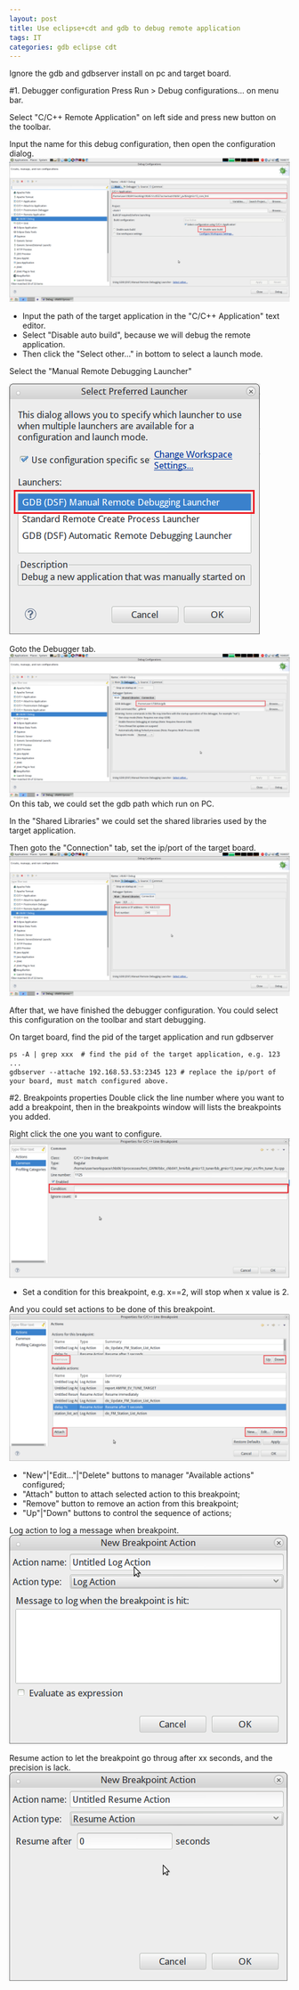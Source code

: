 ```yaml
---
layout: post
title: Use eclipse+cdt and gdb to debug remote application
tags: IT
categories: gdb eclipse cdt
---
```


Ignore the gdb and gdbserver install on pc and target board.

#1. Debugger configuration
Press Run > Debug configurations... on menu bar.

Select "C/C++ Remote Application" on left side and press new button on the toolbar.

Input the name for this debug configuration, then open the configuration dialog.
![Debug Configuration main tab](2016-08-16-eclipse-cdt-gdb/01.gdb-main.png)

- Input the path of the target application in the "C/C++ Application" text editor.
- Select "Disable auto build", because we will debug the remote application.
- Then click the "Select other..." in bottom to select a launch mode.

Select the "Manual Remote Debugging Launcher"

![Select a luanch mode](2016-08-16-eclipse-cdt-gdb/02.gdb-select-other.png)

Goto the Debugger tab.
![Debugger tab](2016-08-16-eclipse-cdt-gdb/03.gdb-debugger-main.png)
On this tab, we could set the gdb path which run on PC.

In the "Shared Libraries" we could set the shared libraries used by the target application.

Then goto the "Connection" tab, set the ip/port of the target board.
![gdb connnction setup](2016-08-16-eclipse-cdt-gdb/04.gdb-debugger-connection.png)

After that, we have finished the debugger configuration. You could select this configuration on the toolbar and start debugging.

On target board, find the pid of the target application and run gdbserver

```
ps -A | grep xxx  # find the pid of the target application, e.g. 123
...
gdbserver --attache 192.168.53.53:2345 123 # replace the ip/port of your board, must match configured above.
```

#2. Breakpoints properties
Double click the line number where you want to add a breakpoint, then in the breakpoints window will lists the breakpoints you added.

Right click the one you want to configure.
![Breakpoints properties](2016-08-16-eclipse-cdt-gdb/05.gdb-breakpoint-common.png)

- Set a condition for this breakpoint, e.g. x==2, will stop when x value is 2.

And you could set actions to be done of this breakpoint.
![Actions of breakpoints](2016-08-16-eclipse-cdt-gdb/06.gdb-breakpoint-actions.png)

- "New"|"Edit..."|"Delete" buttons to manager "Available actions" configured;
- "Attach" button to attach selected action to this breakpoint;
- "Remove" button to remove an action from this breakpoint;
- "Up"|"Down" buttons to control the sequence of actions;

Log action to log a message when breakpoint.
![Log action](2016-08-16-eclipse-cdt-gdb/07.gdb-breakpoint-actions-log.png)

Resume action to let the breakpoint go throug after xx seconds, and the precision is lack.
![Resume action](2016-08-16-eclipse-cdt-gdb/08.gdb-breakpoint-actions-resume.png)